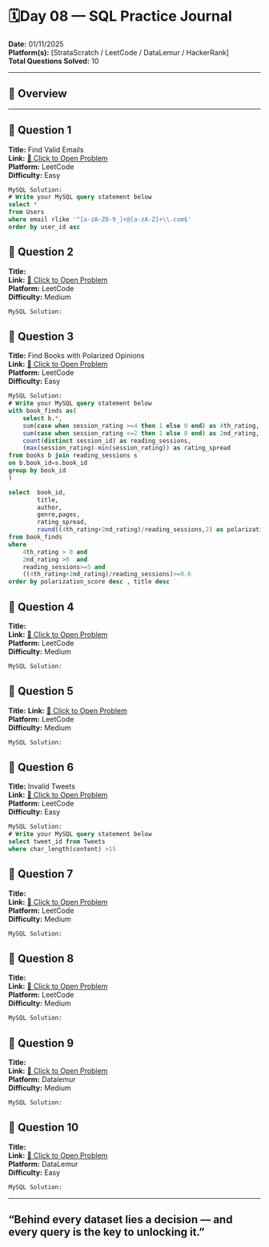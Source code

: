 
# 🗓️Day 08 — SQL Practice Journal

**Date:** 01/11/2025  
**Platform(s):** [StrataScratch / LeetCode / DataLemur / HackerRank]  
**Total Questions Solved:** 10  

---

## 🧠 Overview


---

## 🧩 Question 1

**Title:** Find Valid Emails   
**Link:** [🔗 Click to Open Problem](https://leetcode.com/problems/find-valid-emails/description/)  
**Platform:** LeetCode  
**Difficulty:** Easy  

```sql
MySQL Solution: 
# Write your MySQL query statement below
select * 
from Users
where email rlike '^[a-zA-Z0-9_]+@[a-zA-Z]+\\.com$'
order by user_id asc

```
## 🧩 Question 2

**Title:**   
**Link:** [🔗 Click to Open Problem]()  
**Platform:** LeetCode  
**Difficulty:** Medium  

```sql
MySQL Solution: 

```
## 🧩 Question 3

**Title:** Find Books with Polarized Opinions   
**Link:** [🔗 Click to Open Problem](https://leetcode.com/problems/find-books-with-polarized-opinions/)  
**Platform:** LeetCode  
**Difficulty:** Easy  

```sql
MySQL Solution:
# Write your MySQL query statement below
with book_finds as(
    select b.*,
    sum(case when session_rating >=4 then 1 else 0 end) as 4th_rating,
    sum(case when session_rating <=2 then 1 else 0 end) as 2nd_rating,
    count(distinct session_id) as reading_sessions,
    (max(session_rating)-min(session_rating)) as rating_spread
from books b join reading_sessions s
on b.book_id=s.book_id
group by book_id
)

select  book_id,
        title,
        author,
        genre,pages,
        rating_spread,
        round((4th_rating+2nd_rating)/reading_sessions,2) as polarization_score 
from book_finds
where 
    4th_rating > 0 and 
    2nd_rating >0  and 
    reading_sessions>=5 and 
    ((4th_rating+2nd_rating)/reading_sessions)>=0.6
order by polarization_score desc , title desc

```
## 🧩 Question 4

**Title:**   
**Link:** [🔗 Click to Open Problem]()  
**Platform:** LeetCode  
**Difficulty:** Medium 

```sql
MySQL Solution: 

```
## 🧩 Question 5

**Title:** 
**Link:** [🔗 Click to Open Problem]()  
**Platform:** LeetCode  
**Difficulty:** Medium 

```sql
MySQL Solution: 

```
## 🧩 Question 6

**Title:** Invalid Tweets  
**Link:** [🔗 Click to Open Problem](https://leetcode.com/problems/invalid-tweets/description/)  
**Platform:** LeetCode  
**Difficulty:** Easy  

```sql
MySQL Solution: 
# Write your MySQL query statement below
select tweet_id from Tweets
where char_length(content) >15
```
## 🧩 Question 7

**Title:**   
**Link:** [🔗 Click to Open Problem]()  
**Platform:** LeetCode  
**Difficulty:** Medium  

```sql
MySQL Solution: 


```
## 🧩 Question 8

**Title:**   
**Link:** [🔗 Click to Open Problem]()  
**Platform:** LeetCode  
**Difficulty:** Medium  

```sql
MySQL Solution: 

```
## 🧩 Question 9

**Title:**  
**Link:** [🔗 Click to Open Problem]()  
**Platform:** Datalemur  
**Difficulty:** Medium  

```sql
MySQL Solution: 

```
## 🧩 Question 10

**Title:**   
**Link:** [🔗 Click to Open Problem]()  
**Platform:** DataLemur  
**Difficulty:** Easy  

```sql
MySQL Solution: 


```

---
“Behind every dataset lies a decision — and every query is the key to unlocking it.”
----


